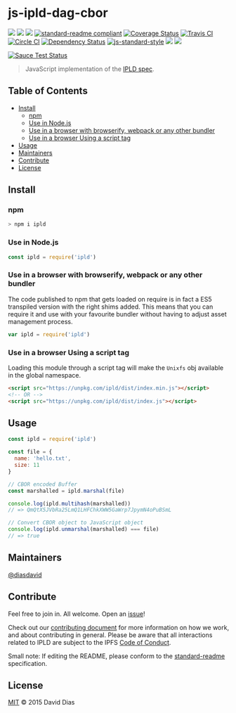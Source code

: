 # js-ipld-dag-cbor

[![](https://img.shields.io/badge/made%20by-Protocol%20Labs-blue.svg?style=flat-square)](http://ipn.io)
[![](https://img.shields.io/badge/project-IPLD-blue.svg?style=flat-square)](http://github.com/ipld/ipld)
[![](https://img.shields.io/badge/freenode-%23ipfs-blue.svg?style=flat-square)](http://webchat.freenode.net/?channels=%23ipfs)
[![standard-readme compliant](https://img.shields.io/badge/standard--readme-OK-green.svg?style=flat-square)](https://github.com/RichardLitt/standard-readme)
[![Coverage Status](https://coveralls.io/repos/github/ipld/js-ipld-dag-cbor/badge.svg?branch=master)](https://coveralls.io/github/ipld/js-ipld-dag-cbor?branch=master)
[![Travis CI](https://travis-ci.org/ipld/js-ipld-dag-cbor.svg?branch=master)](https://travis-ci.org/ipld/js-ipld-dag-cbor)
[![Circle CI](https://circleci.com/gh/ipld/js-ipld-dag-cbor.svg?style=svg)](https://circleci.com/gh/ipld/js-ipld-dag-cbor)
[![Dependency Status](https://david-dm.org/ipld/js-ipld-dag-cbor.svg?style=flat-square)](https://david-dm.org/ipld/js-ipld-dag-cbor) [![js-standard-style](https://img.shields.io/badge/code%20style-standard-brightgreen.svg?style=flat-square)](https://github.com/feross/standard)
![](https://img.shields.io/badge/npm-%3E%3D3.0.0-orange.svg?style=flat-square)
![](https://img.shields.io/badge/Node.js-%3E%3D4.0.0-orange.svg?style=flat-square)

[![Sauce Test Status](https://saucelabs.com/browser-matrix/ipld-js-dag-cbor.svg)](https://saucelabs.com/u/ipld-js-dag-cbor)

> JavaScript implementation of the [IPLD spec](https://github.com/ipfs/specs/tree/master/ipld).

## Table of Contents

- [Install](#install)
  - [npm](#npm)
  - [Use in Node.js](#use-in-nodejs)
  - [Use in a browser with browserify, webpack or any other bundler](#use-in-a-browser-with-browserify-webpack-or-any-other-bundler)
  - [Use in a browser Using a script tag](#use-in-a-browser-using-a-script-tag)
- [Usage](#usage)
- [Maintainers](#maintainers)
- [Contribute](#contribute)
- [License](#license)

## Install

### npm

```sh
> npm i ipld
```

### Use in Node.js

```js
const ipld = require('ipld')
```

### Use in a browser with browserify, webpack or any other bundler

The code published to npm that gets loaded on require is in fact a ES5 transpiled version with the right shims added. This means that you can require it and use with your favourite bundler without having to adjust asset management process.

```JavaScript
var ipld = require('ipld')
```

### Use in a browser Using a script tag

Loading this module through a script tag will make the `Unixfs` obj available in the global namespace.

```html
<script src="https://unpkg.com/ipld/dist/index.min.js"></script>
<!-- OR -->
<script src="https://unpkg.com/ipld/dist/index.js"></script>
```

## Usage

```js
const ipld = require('ipld')

const file = {
  name: 'hello.txt',
  size: 11
}

// CBOR encoded Buffer
const marshalled = ipld.marshal(file)

console.log(ipld.multihash(marshalled))
// => QmQtX5JVbRa25LmQ1LHFChkXWW5GaWrp7JpymN4oPuBSmL

// Convert CBOR object to JavaScript object
console.log(ipld.unmarshal(marshalled) === file)
// => true
```

## Maintainers

[@diasdavid](https://github.com/diasdavid)

## Contribute

Feel free to join in. All welcome. Open an [issue](https://github.com/ipld/js-ipld-dag-cbor/issues)!

Check out our [contributing document](https://github.com/ipld/ipld/blob/master/contributing.md) for more information on how we work, and about contributing in general. Please be aware that all interactions related to IPLD are subject to the IPFS [Code of Conduct](https://github.com/ipfs/community/blob/master/code-of-conduct.md).

Small note: If editing the README, please conform to the [standard-readme](https://github.com/RichardLitt/standard-readme) specification.

## License

[MIT](LICENSE) © 2015 David Dias
